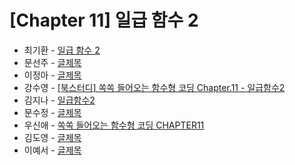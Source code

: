 # [Chapter 11] 일급 함수 2

- 최기환 - [일급 함수 2](https://www.blog.gihwan-dev.com/posts/bookSailor-fp-chapter11/)
- 문선주 - [글제목](링크)
- 이정아 - [글제목](링크)
- 강수영 - [[북스터디] 쏙쏙 들어오는 함수형 코딩 Chapter.11 - 일급함수2](https://velog.io/@sooyoung15928/%EB%B6%81%EC%8A%A4%ED%84%B0%EB%94%94-%EC%8F%99%EC%8F%99-%EB%93%A4%EC%96%B4%EC%98%A4%EB%8A%94-%ED%95%A8%EC%88%98%ED%98%95-%EC%BD%94%EB%94%A9-Chapter.11-%EC%9D%BC%EA%B8%89%ED%95%A8%EC%88%982)
- 김지나 - [일급함수2](https://zzinao.notion.site/chap11-9112bbed5a0448aeb7e1602f98fca321?pvs=4)
- 문수정 - [글제목](링크)
- 우신애 - [쏙쏙 들어오는 함수형 코딩 CHAPTER11](https://velog.io/@wooshinae/%EC%8F%99%EC%8F%99-%EB%93%A4%EC%96%B4%EC%98%A4%EB%8A%94-%ED%95%A8%EC%88%98%ED%98%95%EC%BD%94%EB%94%A9-CHAPTER11)
- 김도영 - [글제목](링크)
- 이예서 - [글제목](링크)
